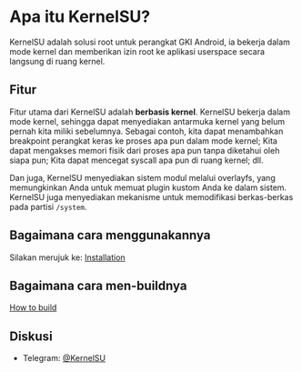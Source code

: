 # Apa itu KernelSU?

KernelSU adalah solusi root untuk perangkat GKI Android, ia bekerja dalam mode kernel dan memberikan izin root ke aplikasi userspace secara langsung di ruang kernel.

## Fitur

Fitur utama dari KernelSU adalah **berbasis kernel**. KernelSU bekerja dalam mode kernel, sehingga dapat menyediakan antarmuka kernel yang belum pernah kita miliki sebelumnya. Sebagai contoh, kita dapat menambahkan breakpoint perangkat keras ke proses apa pun dalam mode kernel; Kita dapat mengakses memori fisik dari proses apa pun tanpa diketahui oleh siapa pun; Kita dapat mencegat syscall apa pun di ruang kernel; dll.

Dan juga, KernelSU menyediakan sistem modul melalui overlayfs, yang memungkinkan Anda untuk memuat plugin kustom Anda ke dalam sistem. KernelSU juga menyediakan mekanisme untuk memodifikasi berkas-berkas pada partisi `/system`.

## Bagaimana cara menggunakannya

Silakan merujuk ke: [Installation](installation)

## Bagaimana cara men-buildnya

[How to build](how-to-build)

## Diskusi

- Telegram: [@KernelSU](https://t.me/KernelSU)
